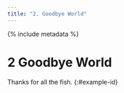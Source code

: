 ```yaml
---
title: "2. Goodbye World"
---
```


{% include metadata %}

# **2** Goodbye World

Thanks for all the fish.
{:#example-id}
